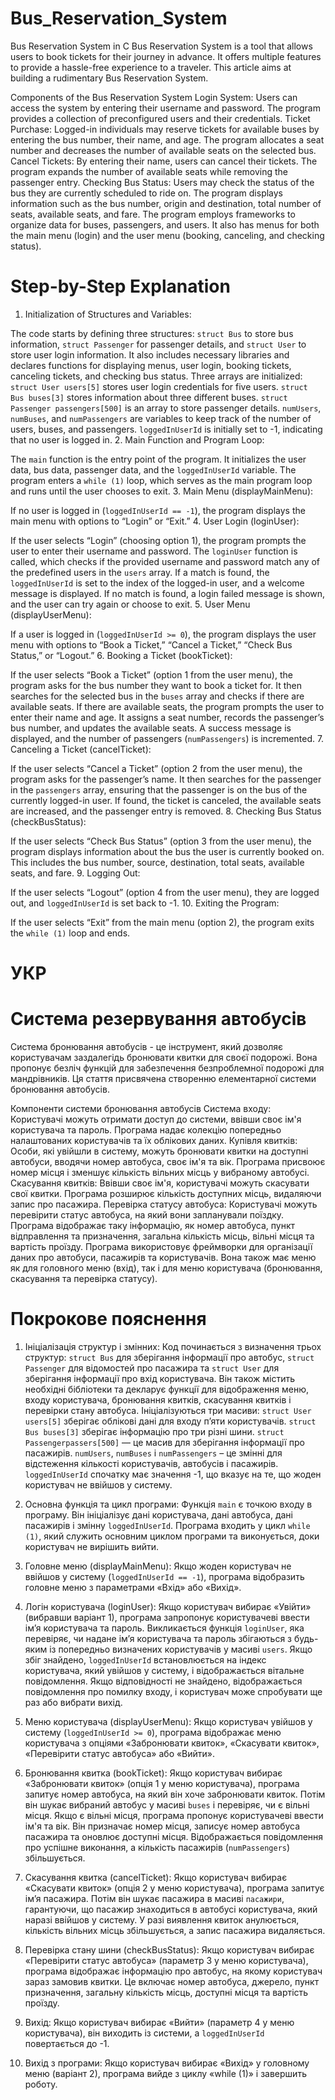 # Bus_Reservation_System
Bus Reservation System in C
Bus Reservation System is a tool that allows users to book tickets for their journey in advance. It offers multiple features to provide a hassle-free experience to a traveler. This article aims at building a rudimentary Bus Reservation System.

Components of the Bus Reservation System
Login System: Users can access the system by entering their username and password. The program provides a collection of preconfigured users and their credentials.
Ticket Purchase: Logged-in individuals may reserve tickets for available buses by entering the bus number, their name, and age. The program allocates a seat number and decreases the number of available seats on the selected bus.
Cancel Tickets: By entering their name, users can cancel their tickets. The program expands the number of available seats while removing the passenger entry.
Checking Bus Status: Users may check the status of the bus they are currently scheduled to ride on. The program displays information such as the bus number, origin and destination, total number of seats, available seats, and fare.
The program employs frameworks to organize data for buses, passengers, and users. It also has menus for both the main menu (login) and the user menu (booking, canceling, and checking status).

# Step-by-Step Explanation
1. Initialization of Structures and Variables:

The code starts by defining three structures: `struct Bus` to store bus information, `struct Passenger` for passenger details, and `struct User` to store user login information.
It also includes necessary libraries and declares functions for displaying menus, user login, booking tickets, canceling tickets, and checking bus status.
Three arrays are initialized:
`struct User users[5]` stores user login credentials for five users.
`struct Bus buses[3]` stores information about three different buses.
`struct Passenger passengers[500]` is an array to store passenger details.
`numUsers`, `numBuses`, and `numPassengers` are variables to keep track of the number of users, buses, and passengers.
`loggedInUserId` is initially set to -1, indicating that no user is logged in.
2. Main Function and Program Loop:

The `main` function is the entry point of the program.
It initializes the user data, bus data, passenger data, and the `loggedInUserId` variable.
The program enters a `while (1)` loop, which serves as the main program loop and runs until the user chooses to exit.
3. Main Menu (displayMainMenu):

If no user is logged in (`loggedInUserId == -1`), the program displays the main menu with options to “Login” or “Exit.”
4. User Login (loginUser):

If the user selects “Login” (choosing option 1), the program prompts the user to enter their username and password.
The `loginUser` function is called, which checks if the provided username and password match any of the predefined users in the `users` array.
If a match is found, the `loggedInUserId` is set to the index of the logged-in user, and a welcome message is displayed.
If no match is found, a login failed message is shown, and the user can try again or choose to exit.
5. User Menu (displayUserMenu):

If a user is logged in (`loggedInUserId >= 0`), the program displays the user menu with options to “Book a Ticket,” “Cancel a Ticket,” “Check Bus Status,” or “Logout.”
6. Booking a Ticket (bookTicket):

If the user selects “Book a Ticket” (option 1 from the user menu), the program asks for the bus number they want to book a ticket for.
It then searches for the selected bus in the `buses` array and checks if there are available seats.
If there are available seats, the program prompts the user to enter their name and age. It assigns a seat number, records the passenger’s bus number, and updates the available seats.
A success message is displayed, and the number of passengers (`numPassengers`) is incremented.
7. Canceling a Ticket (cancelTicket):

If the user selects “Cancel a Ticket” (option 2 from the user menu), the program asks for the passenger’s name.
It then searches for the passenger in the `passengers` array, ensuring that the passenger is on the bus of the currently logged-in user. If found, the ticket is canceled, the available seats are increased, and the passenger entry is removed.
8. Checking Bus Status (checkBusStatus):

If the user selects “Check Bus Status” (option 3 from the user menu), the program displays information about the bus the user is currently booked on. This includes the bus number, source, destination, total seats, available seats, and fare.
9. Logging Out:

If the user selects “Logout” (option 4 from the user menu), they are logged out, and `loggedInUserId` is set back to -1.
10. Exiting the Program:

If the user selects “Exit” from the main menu (option 2), the program exits the `while (1)` loop and ends.



# УКР
# Система резервування автобусів
Система бронювання автобусів - це інструмент, який дозволяє користувачам заздалегідь бронювати квитки для своєї подорожі. Вона пропонує безліч функцій для забезпечення безпроблемної подорожі для мандрівників. Ця стаття присвячена створенню елементарної системи бронювання автобусів.

Компоненти системи бронювання автобусів
Система входу: Користувачі можуть отримати доступ до системи, ввівши своє ім'я користувача та пароль. Програма надає колекцію попередньо налаштованих користувачів та їх облікових даних.
Купівля квитків: Особи, які увійшли в систему, можуть бронювати квитки на доступні автобуси, вводячи номер автобуса, своє ім'я та вік. Програма присвоює номер місця і зменшує кількість вільних місць у вибраному автобусі.
Скасування квитків: Ввівши своє ім'я, користувачі можуть скасувати свої квитки. Програма розширює кількість доступних місць, видаляючи запис про пасажира.
Перевірка статусу автобуса: Користувачі можуть перевірити статус автобуса, на який вони запланували поїздку. Програма відображає таку інформацію, як номер автобуса, пункт відправлення та призначення, загальна кількість місць, вільні місця та вартість проїзду.
Програма використовує фреймворки для організації даних про автобуси, пасажирів та користувачів. Вона також має меню як для головного меню (вхід), так і для меню користувача (бронювання, скасування та перевірка статусу).


# Покрокове пояснення

1. Ініціалізація структур і змінних:
Код починається з визначення трьох структур: `struct Bus` для зберігання інформації про автобус, `struct Passenger` для відомостей про пасажира та `struct User` для зберігання інформації про вхід користувача.
Він також містить необхідні бібліотеки та декларує функції для відображення меню, входу користувача, бронювання квитків, скасування квитків і перевірки стану автобуса.
Ініціалізуються три масиви:
`struct User users[5]` зберігає облікові дані для входу п’яти користувачів.
`struct Bus buses[3]` зберігає інформацію про три різні шини.
`struct Passengerpassers[500]` — це масив для зберігання інформації про пасажирів.
`numUsers`, `numBuses` і `numPassengers` – це змінні для відстеження кількості користувачів, автобусів і пасажирів.
`loggedInUserId` спочатку має значення -1, що вказує на те, що жоден користувач не ввійшов у систему.

2. Основна функція та цикл програми:
Функція `main` є точкою входу в програму.
Він ініціалізує дані користувача, дані автобуса, дані пасажирів і змінну `loggedInUserId`.
Програма входить у цикл `while (1)`, який служить основним циклом програми та виконується, доки користувач не вирішить вийти.

3. Головне меню (displayMainMenu):
Якщо жоден користувач не ввійшов у систему (`loggedInUserId == -1`), програма відобразить головне меню з параметрами «Вхід» або «Вихід».

4. Логін користувача (loginUser):
Якщо користувач вибирає «Увійти» (вибравши варіант 1), програма запропонує користувачеві ввести ім’я користувача та пароль.
Викликається функція `loginUser`, яка перевіряє, чи надане ім’я користувача та пароль збігаються з будь-яким із попередньо визначених користувачів у масиві `users`.
Якщо збіг знайдено, `loggedInUserId` встановлюється на індекс користувача, який увійшов у систему, і відображається вітальне повідомлення.
Якщо відповідності не знайдено, відображається повідомлення про помилку входу, і користувач може спробувати ще раз або вибрати вихід.

5. Меню користувача (displayUserMenu):
Якщо користувач увійшов у систему (`loggedInUserId >= 0`), програма відображає меню користувача з опціями «Забронювати квиток», «Скасувати квиток», «Перевірити статус автобуса» або «Вийти».

6. Бронювання квитка (bookTicket):
Якщо користувач вибирає «Забронювати квиток» (опція 1 у меню користувача), програма запитує номер автобуса, на який він хоче забронювати квиток.
Потім він шукає вибраний автобус у масиві `buses` і перевіряє, чи є вільні місця.
Якщо є вільні місця, програма пропонує користувачеві ввести ім'я та вік. Він призначає номер місця, записує номер автобуса пасажира та оновлює доступні місця.
Відображається повідомлення про успішне виконання, а кількість пасажирів (`numPassengers`) збільшується.

7. Скасування квитка (cancelTicket):
Якщо користувач вибирає «Скасувати квиток» (опція 2 у меню користувача), програма запитує ім’я пасажира.
Потім він шукає пасажира в масиві `пасажири`, гарантуючи, що пасажир знаходиться в автобусі користувача, який наразі ввійшов у систему. У разі виявлення квиток анулюється, кількість вільних місць збільшується, а запис пасажира видаляється.

8. Перевірка стану шини (checkBusStatus):
Якщо користувач вибирає «Перевірити статус автобуса» (параметр 3 у меню користувача), програма відображає інформацію про автобус, на якому користувач зараз замовив квитки. Це включає номер автобуса, джерело, пункт призначення, загальну кількість місць, доступні місця та вартість проїзду.

9. Вихід:
Якщо користувач вибирає «Вийти» (параметр 4 у меню користувача), він виходить із системи, а `loggedInUserId` повертається до -1.

10. Вихід з програми:
Якщо користувач вибирає «Вихід» у головному меню (варіант 2), програма вийде з циклу «while (1)» і завершить роботу.
